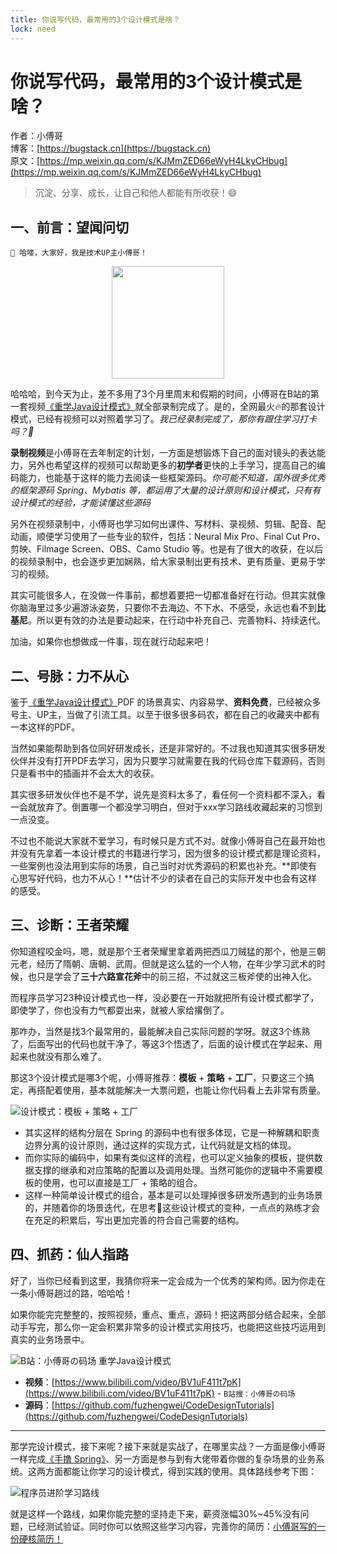 ```yaml
---
title: 你说写代码，最常用的3个设计模式是啥？
lock: need
---
```


# 你说写代码，最常用的3个设计模式是啥？

作者：小傅哥
<br/>博客：[https://bugstack.cn](https://bugstack.cn)
<br/>原文：[https://mp.weixin.qq.com/s/KJMmZED66eWyH4LkyCHbug](https://mp.weixin.qq.com/s/KJMmZED66eWyH4LkyCHbug)

> 沉淀、分享、成长，让自己和他人都能有所收获！😄

## 一、前言：望闻问切

`🌺 哈喽，大家好，我是技术UP主小傅哥！` 

<div align="center">
    <img src="https://bugstack.cn/images/article/develop/develop-220515-00.jpg?raw=true" width="180px">
</div>

哈哈哈，到今天为止，差不多用了3个月里周末和假期的时间，小傅哥在B站的第一套视频[《重学Java设计模式》](https://www.bilibili.com/video/BV1D341177SV)就全部录制完成了。是的，全网最火🔥的那套设计模式，已经有视频可以对照着学习了。*我已经录制完成了，那你有跟住学习打卡吗？🤔*

**录制视频**是小傅哥在去年制定的计划，一方面是想锻炼下自己的面对镜头的表达能力，另外也希望这样的视频可以帮助更多的**初学者**更快的上手学习，提高自己的编码能力，也能基于这样的能力去阅读一些框架源码。*你可能不知道，国外很多优秀的框架源码 Spring、Mybatis 等，都运用了大量的设计原则和设计模式，只有有设计模式的经验，才能读懂这些源码*

另外在视频录制中，小傅哥也学习如何出课件、写材料、录视频、剪辑、配音、配动画，顺便学习使用了一些专业的软件，包括：Neural Mix Pro、Final Cut Pro、剪映、Filmage Screen、OBS、Camo Studio 等。也是有了很大的收获，在以后的视频录制中，也会逐步更加娴熟，给大家录制出更有技术、更有质量、更易于学习的视频。

其实可能很多人，在没做一件事前，都想着要把一切都准备好在行动。但其实就像你脑海里过多少遍游泳姿势，只要你不去海边、不下水、不感受，永远也看不到**比基尼**。所以更有效的办法是要动起来，在行动中补充自己、完善物料、持续迭代。

加油，如果你也想做成一件事，现在就行动起来吧！

## 二、号脉：力不从心

鉴于[《重学Java设计模式》](https://bugstack.cn/md/develop/design-pattern/2020-05-20-%E9%87%8D%E5%AD%A6Java%E8%AE%BE%E8%AE%A1%E6%A8%A1%E5%BC%8F%E3%80%8A%E5%AE%9E%E6%88%98%E5%B7%A5%E5%8E%82%E6%96%B9%E6%B3%95%E6%A8%A1%E5%BC%8F%E3%80%8B.html)PDF 的场景真实、内容易学、**资料免费**，已经被众多号主、UP主，当做了引流工具。以至于很多很多码农，都在自己的收藏夹中都有一本这样的PDF。

当然如果能帮助到各位同好研发成长，还是非常好的。不过我也知道其实很多研发伙伴并没有打开PDF去学习，因为只要学习就需要在我的代码仓库下载源码，否则只是看书中的插画并不会太大的收获。

其实很多研发伙伴也不是不学，说先是资料太多了，看任何一个资料都不深入，看一会就放弃了。倒置哪一个都没学习明白，但对于xxx学习路线收藏起来的习惯到一点没变。

不过也不能说大家就不爱学习，有时候只是方式不对。就像小傅哥自己在最开始也并没有先拿着一本设计模式的书籍进行学习，因为很多的设计模式都是理论资料，一些案例也没法用到实际的场景，自己当时对优秀源码的积累也补充。**即使有心思写好代码，也力不从心！**估计不少的读者在自己的实际开发中也会有这样的感受。

## 三、诊断：王者荣耀

你知道程咬金吗，嗯，就是那个王者荣耀里拿着两把西瓜刀贼猛的那个，他是三朝元老，经历了隋朝、唐朝、武周。但就是这么猛的一个人物，在年少学习武术的时候，也只是学会了**三十六路宣花斧**中的前三招，不过就这三板斧使的出神入化。

而程序员学习23种设计模式也一样，没必要在一开始就把所有设计模式都学了，即使学了，你也没有力气都耍出来，就被人家给撂倒了。

那咋办，当然是找3个最常用的，最能解决自己实际问题的学呀。就这3个练熟了，后面写出的代码也就干净了，等这3个悟透了，后面的设计模式在学起来、用起来也就没有那么难了。

那这3个设计模式是哪3个呢，小傅哥推荐：**模板** + **策略** + **工厂**，只要这三个搞定，再搭配着使用，基本就能解决一大票问题，也能让你代码看上去非常有质量。

![设计模式：模板 + 策略 + 工厂](https://bugstack.cn/images/article/develop/develop-220515-01.png)

- 其实这样的结构分层在 Spring 的源码中也有很多体现，它是一种解耦和职责边界分离的设计原则，通过这样的实现方式，让代码就是文档的体现。
- 而你实际的编码中，如果有类似这样的流程，也可以定义抽象的模板，提供数据支撑的继承和对应策略的配置以及调用处理。当然可能你的逻辑中不需要模板的使用，也可以直接是工厂 + 策略的组合。
- 这样一种简单设计模式的组合，基本是可以处理掉很多研发所遇到的业务场景的，并随着你的场景迭代，在思考🤔这些设计模式的变种，一点点的熟练才会在充足的积累后，写出更加完善的符合自己需要的结构。

## 四、抓药：仙人指路

好了，当你已经看到这里，我猜你将来一定会成为一个优秀的架构师。因为你走在一条小傅哥趟过的路，哈哈哈！

如果你能完完整整的，按照视频，重点、重点，源码！把这两部分结合起来，全部动手写完，那么你一定会积累非常多的设计模式实用技巧，也能把这些技巧运用到真实的业务场景中。

![B站：小傅哥の码场 重学Java设计模式](https://bugstack.cn/images/article/develop/develop-220515-02.png)

- **视频**：[https://www.bilibili.com/video/BV1uF411t7pK](https://www.bilibili.com/video/BV1uF411t7pK)  - `B站搜：小傅哥の码场`
- **源码**：[https://github.com/fuzhengwei/CodeDesignTutorials](https://github.com/fuzhengwei/CodeDesignTutorials)

---

那学完设计模式，接下来呢？接下来就是实战了，在哪里实战？一方面是像小傅哥一样完成[《手撸 Spring》](https://bugstack.cn/md/spring/develop-spring/2021-05-16-%E7%AC%AC1%E7%AB%A0%EF%BC%9A%E5%BC%80%E7%AF%87%E4%BB%8B%E7%BB%8D%EF%BC%8C%E6%89%8B%E5%86%99Spring%E8%83%BD%E7%BB%99%E4%BD%A0%E5%B8%A6%E6%9D%A5%E4%BB%80%E4%B9%88%EF%BC%9F.html)、另一方面是参与到有大佬带着你做的复杂场景的业务系统。这两方面都能让你学习的设计模式，得到实践的使用。具体路线参考下图：

![程序员进阶学习路线](https://bugstack.cn/assets/images/LearningPath.png)

就是这样一个路线，如果你能完整的坚持走下来，薪资涨幅30%~45%没有问题，已经测试验证。同时你可以依照这些学习内容，完善你的简历：[小傅哥写的一份硬核简历！](https://bugstack.cn/md/about/job/2022-04-30-%E9%9D%A2%E8%AF%95%E5%AD%97%E8%8A%82%EF%BC%8C%E5%B0%8F%E5%82%85%E5%93%A5%E5%86%99%E4%BA%86%E4%B8%80%E4%BB%BD%E7%A1%AC%E6%A0%B8%E7%AE%80%E5%8E%86%EF%BC%81.html)